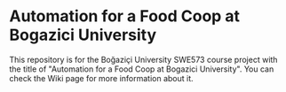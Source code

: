# Automation for a Food Coop at Bogazici University
This repository is for the Boğaziçi University SWE573 course project with the title of "Automation for a Food Coop at Bogazici University". You can check the Wiki page for more information about it.
